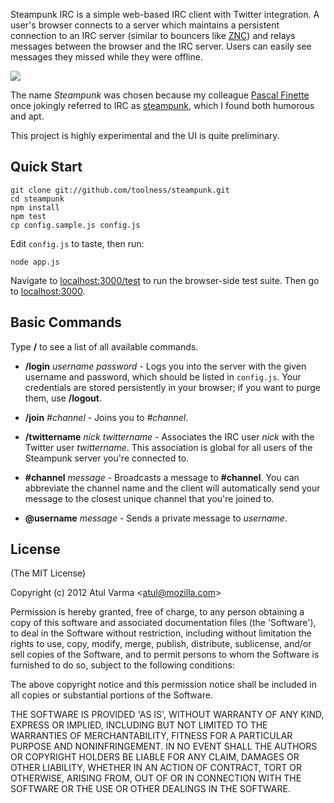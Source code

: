 Steampunk IRC is a simple web-based IRC client with Twitter integration.
A user's browser connects to a server which maintains a persistent connection
to an IRC server (similar to bouncers like [ZNC][]) and relays messages
between the browser and the IRC server. Users can easily see messages
they missed while they were offline.

<img src="http://u.toolness.org/vjoaf">

The name *Steampunk* was chosen because my colleague [Pascal Finette][finette]
once jokingly referred to IRC as [steampunk][], which I found both
humorous and apt.

This project is highly experimental and the UI is quite preliminary.

## Quick Start

    git clone git://github.com/toolness/steampunk.git
    cd steampunk
    npm install
    npm test
    cp config.sample.js config.js

Edit `config.js` to taste, then run:

    node app.js

Navigate to [localhost:3000/test][] to run the browser-side test suite.
Then go to [localhost:3000][].

## Basic Commands

Type **/** to see a list of all available commands.

* **/login** *username* *password* - Logs you into the server with the given
username and password, which should be listed in `config.js`. Your
credentials are stored persistently in your browser; if you want to purge
them, use **/logout**.

* **/join** *#channel* - Joins you to *#channel*.

* **/twittername** *nick* *twittername* - Associates the IRC user *nick* with
the Twitter user *twittername*. This association is global for all users
of the Steampunk server you're connected to.

* **#channel** *message* - Broadcasts a message to **#channel**. You can 
abbreviate the channel name and the client will automatically send your
message to the closest unique channel that you're joined to.

* **@username** *message* - Sends a private message to *username*.

## License

(The MIT License)

Copyright (c) 2012 Atul Varma &lt;atul@mozilla.com&gt;

Permission is hereby granted, free of charge, to any person obtaining
a copy of this software and associated documentation files (the
'Software'), to deal in the Software without restriction, including
without limitation the rights to use, copy, modify, merge, publish,
distribute, sublicense, and/or sell copies of the Software, and to
permit persons to whom the Software is furnished to do so, subject to
the following conditions:

The above copyright notice and this permission notice shall be
included in all copies or substantial portions of the Software.

THE SOFTWARE IS PROVIDED 'AS IS', WITHOUT WARRANTY OF ANY KIND,
EXPRESS OR IMPLIED, INCLUDING BUT NOT LIMITED TO THE WARRANTIES OF
MERCHANTABILITY, FITNESS FOR A PARTICULAR PURPOSE AND NONINFRINGEMENT.
IN NO EVENT SHALL THE AUTHORS OR COPYRIGHT HOLDERS BE LIABLE FOR ANY
CLAIM, DAMAGES OR OTHER LIABILITY, WHETHER IN AN ACTION OF CONTRACT,
TORT OR OTHERWISE, ARISING FROM, OUT OF OR IN CONNECTION WITH THE
SOFTWARE OR THE USE OR OTHER DEALINGS IN THE SOFTWARE.

  [ZNC]: http://znc.in
  [finette]: http://www.finette.com/
  [steampunk]: http://en.wikipedia.org/wiki/Steampunk
  [localhost:3000/test]: http://localhost:3000/test/
  [localhost:3000]: http://localhost:3000/
